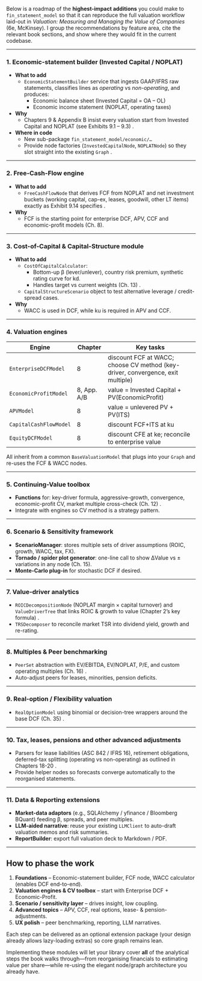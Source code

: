 Below is a roadmap of the **highest-impact additions** you could make to `fin_statement_model` so that it can reproduce the full valuation workflow laid-out in *Valuation: Measuring and Managing the Value of Companies* (6e, McKinsey).  I group the recommendations by feature area, cite the relevant book sections, and show where they would fit in the current codebase.

---

### 1. Economic-statement builder (Invested Capital / NOPLAT)
* **What to add**
  * `EconomicStatementBuilder` service that ingests GAAP/IFRS raw statements, classifies lines as *operating* vs *non-operating*, and produces:
    * Economic balance sheet (Invested Capital = OA – OL)  
    * Economic income statement (NOPLAT, operating taxes)
* **Why**
  * Chapters 9 & Appendix B insist every valuation start from Invested Capital and NOPLAT (see Exhibits 9.1 – 9.3) .
* **Where in code**
  * New sub-package `fin_statement_model/economic/…`
  * Provide node factories (`InvestedCapitalNode`, `NOPLATNode`) so they slot straight into the existing `Graph` .

---

### 2. Free-Cash-Flow engine
* **What to add**
  * `FreeCashFlowNode` that derives FCF from NOPLAT and net investment buckets (working capital, cap-ex, leases, goodwill, other LT items) exactly as Exhibit 9.14 specifies .
* **Why**
  * FCF is the starting point for enterprise DCF, APV, CCF and economic-profit models (Ch. 8).

---

### 3. Cost-of-Capital & Capital-Structure module
* **What to add**
  * `CostOfCapitalCalculator`:
    * Bottom-up β (lever/unlever), country risk premium, synthetic rating curve for kd.
    * Handles target vs current weights (Ch. 13) .
  * `CapitalStructureScenario` object to test alternative leverage / credit-spread cases.
* **Why**
  * WACC is used in DCF, while ku is required in APV and CCF.

---

### 4. Valuation engines
| Engine | Chapter | Key tasks |
|--------|---------|-----------|
| `EnterpriseDCFModel` | 8 | discount FCF at WACC; choose CV method (key-driver, convergence, exit multiple)  |
| `EconomicProfitModel` | 8, App. A/B | value = Invested Capital + PV(EconomicProfit)  |
| `APVModel` | 8 | value = unlevered PV + PV(ITS)  |
| `CapitalCashFlowModel` | 8 | discount FCF+ITS at ku  |
| `EquityDCFModel` | 8 | discount CFE at ke; reconcile to enterprise value |

All inherit from a common `BaseValuationModel` that plugs into your `Graph` and re-uses the FCF & WACC nodes.

---

### 5. Continuing-Value toolbox
* **Functions** for: key-driver formula, aggressive-growth, convergence, economic-profit CV, market multiple cross-check (Ch. 12) .
* Integrate with engines so CV method is a strategy pattern.

---

### 6. Scenario & Sensitivity framework
* **ScenarioManager**: stores multiple sets of driver assumptions (ROIC, growth, WACC, tax, FX).
* **Tornado / spider plot generator**: one-line call to show ΔValue vs ± variations in any node (Ch. 15).
* **Monte-Carlo plug-in** for stochastic DCF if desired.

---

### 7. Value-driver analytics
* `ROICDecompositionNode` (NOPLAT margin × capital turnover) and `ValueDriverTree` that links ROIC & growth to value (Chapter 2’s key formula) .
* `TRSDecomposer` to reconcile market TSR into dividend yield, growth and re-rating.

---

### 8. Multiples & Peer benchmarking
* `PeerSet` abstraction with EV/EBITDA, EV/NOPLAT, P/E, and custom operating multiples (Ch. 16) .
* Auto-adjust peers for leases, minorities, pension deficits.

---

### 9. Real-option / Flexibility valuation
* `RealOptionModel` using binomial or decision-tree wrappers around the base DCF (Ch. 35) .

---

### 10. Tax, leases, pensions and other advanced adjustments
* Parsers for lease liabilities (ASC 842 / IFRS 16), retirement obligations, deferred-tax splitting (operating vs non-operating) as outlined in Chapters 18-20 .
* Provide helper nodes so forecasts converge automatically to the reorganised statements.

---

### 11. Data & Reporting extensions
* **Market-data adaptors** (e.g., SQLAlchemy / yfinance / Bloomberg BQuant) feeding β, spreads, and peer multiples.
* **LLM-aided narrative**: reuse your existing `LLMClient` to auto-draft valuation memos and risk summaries.
* **ReportBuilder**: export full valuation deck to Markdown / PDF.

---

## How to phase the work

1. **Foundations** – Economic-statement builder, FCF node, WACC calculator (enables DCF end-to-end).
2. **Valuation engines & CV toolbox** – start with Enterprise DCF + Economic-Profit.
3. **Scenario / sensitivity layer** – drives insight, low coupling.
4. **Advanced topics** – APV, CCF, real options, lease- & pension-adjustments.
5. **UX polish** – peer benchmarking, reporting, LLM narratives.

Each step can be delivered as an optional extension package (your design already allows lazy-loading extras) so core graph remains lean.

Implementing these modules will let your library cover **all** of the analytical steps the book walks through—from reorganising financials to estimating value per share—while re-using the elegant node/graph architecture you already have.